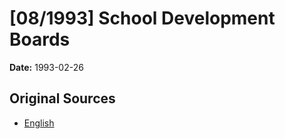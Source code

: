 # [08/1993] School Development Boards

**Date:** 1993-02-26

## Original Sources

- [English](https://documents.gov.lk/view/acts/1993/2/08-1993_E.pdf)
